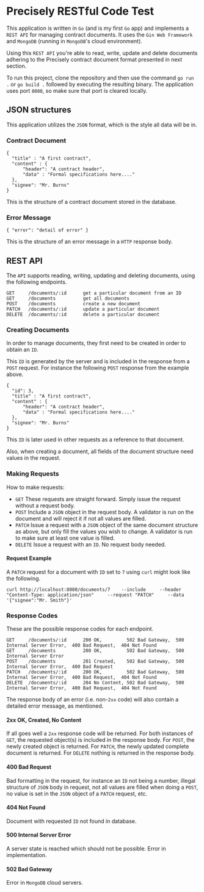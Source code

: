# Precisely RESTful Code Test
This application is written in `Go` (and is my first `Go` app) and implements a `REST API` for managing contract documents. It uses the `Gin Web Framework` and `MongoDB` (running in `MongoDB`'s cloud environment). 

Using this `REST API` you're able to read, write, update and delete documents adhering to the Precisely contract document format presented in next section.

To run this project, clone the repository and then use the command `go run .` or `go build .` followed by executing the resulting binary. The application uses port `8080`, so make sure that port is cleared locally.
## JSON structures
This application utilizes the `JSON` format, which is the style all data will be in.
### Contract Document
```
{
  "title" : "A first contract",
  "content" : {
      "header": "A contract header",
      "data" : "Formal specifications here...."
  },
  "signee": "Mr. Burns"
}
```
This is the structure of a contract document stored in the database.
### Error Message
```
{ "error": "detail of error" }
```
This is the structure of an error message in a `HTTP` response body.
## REST API

The `API` supports reading, writing, updating and deleting documents, using the following endpoints.
```
GET     /documents/:id      get a particular document from an ID
GET     /documents          get all documents
POST    /documents          create a new document
PATCH   /documents/:id      update a particular document
DELETE  /documents/:id      delete a particular document
```
### Creating Documents
In order to manage documents, they first need to be created in order to obtain an `ID`. 

This `ID` is generated by the server and is included in the response from a `POST` request. For instance the following `POST` response from the example above.
```
{
  "id": 3,
  "title" : "A first contract",
  "content" : {
      "header": "A contract header",
      "data" : "Formal specifications here...."
  },
  "signee": "Mr. Burns"
}
```
This `ID` is later used in other requests as a reference to that document.

Also, when creating a document, all fields of the document structure need values in the request.

### Making Requests
How to make requests:

- `GET`       These requests are straight forward. Simply issue the request without a request body.
- `POST`      Include a `JSON` object in the request body. A validator is run on the document and will reject it if not all values are filled.
- `PATCH`     Issue a request with a `JSON` object of the same document structure as above, but only fill the values you wish to change. A validator is run to make sure at least one value is filled.
- `DELETE`    Issue a request with an `ID`. No request body needed.

#### Request Example
A `PATCH` request for a document with `ID` set to `7` using `curl` might look like the following.
```
curl http://localhost:8080/documents/7    --include     --header "Content-Type: application/json"     --request "PATCH"     --data '{"signee":"Mr. Smith"}'
```


### Response Codes
These are the possible response codes for each endpoint.

```
GET     /documents/:id      200 OK,         502 Bad Gateway,  500 Internal Server Error,  400 Bad Request,  404 Not Found
GET     /documents          200 OK,         502 Bad Gateway,  500 Internal Server Error
POST    /documents          201 Created,    502 Bad Gateway,  500 Internal Server Error,  400 Bad Request
PATCH   /documents/:id      200 OK,         502 Bad Gateway,  500 Internal Server Error,  400 Bad Request,  404 Not Found
DELETE  /documents/:id      204 No Content, 502 Bad Gateway,  500 Internal Server Error,  400 Bad Request,  404 Not Found
```

The response body of an error (i.e. non-`2xx` code) will also contain a detailed error message, as mentioned.

#### 2xx OK, Created, No Content
If all goes well a `2xx` response code will be returned. For both instances of `GET`, the requested object(s) is included in the response body. For `POST`, the newly created object is returned. For `PATCH`, the newly updated complete document is returned. For `DELETE` nothing is returned in the response body.

#### 400 Bad Request
Bad formatting in the request, for instance an `ID` not being a number, illegal structure of `JSON` body in request, not all values are filled when doing a `POST`, no value is set in the `JSON` object of a `PATCH` request, etc.

#### 404 Not Found
Document with requested `ID` not found in database.

#### 500 Internal Server Error
A server state is reached which should not be possible. Error in implementation.

#### 502 Bad Gateway
Error in `MongoDB` cloud servers.



